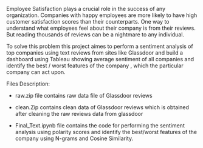 
Employee Satisfaction plays a crucial role in the success of any organization. Companies with happy employees are more likely to have high customer satisfaction scores than their counterparts. One way to understand what employees feel about their company is from their reviews. But reading thousands of reviews can be a nightmare to any individual. 

To solve this problem this project aimes to perform a sentiment analysis of top companies using text reviews from sites like Glassdoor and build a dashboard using Tableau showing average sentiment of all companies and identify the best / worst features of the company , which the particular company can act upon.


Files Description:
- raw.zip file contains raw data file of Glassdoor reviews 

- clean.Zip contains clean data of Glassdoor reviews which is obtained after cleaning the raw reviews data from glassdoor

- Final_Text.ipynb file contains the code for performing the sentiment analysis using polarity scores and identify the best/worst features of the company using N-grams and Cosine Similarity.


